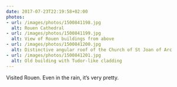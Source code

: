```yaml
---
date: 2017-07-23T22:19:58+02:00
photos:
- url: /images/photos/1500841198.jpg
  alt: Rouen Cathedral
- url: /images/photos/1500841199.jpg
  alt: View of Rouen buildings from above
- url: /images/photos/1500841200.jpg
  alt: Distinctive angular roof of the Church of St Joan of Arc
- url: /images/photos/1500841201.jpg
  alt: Old building with Tudor-like cladding
---
```

Visited Rouen. Even in the rain, it’s very pretty.
